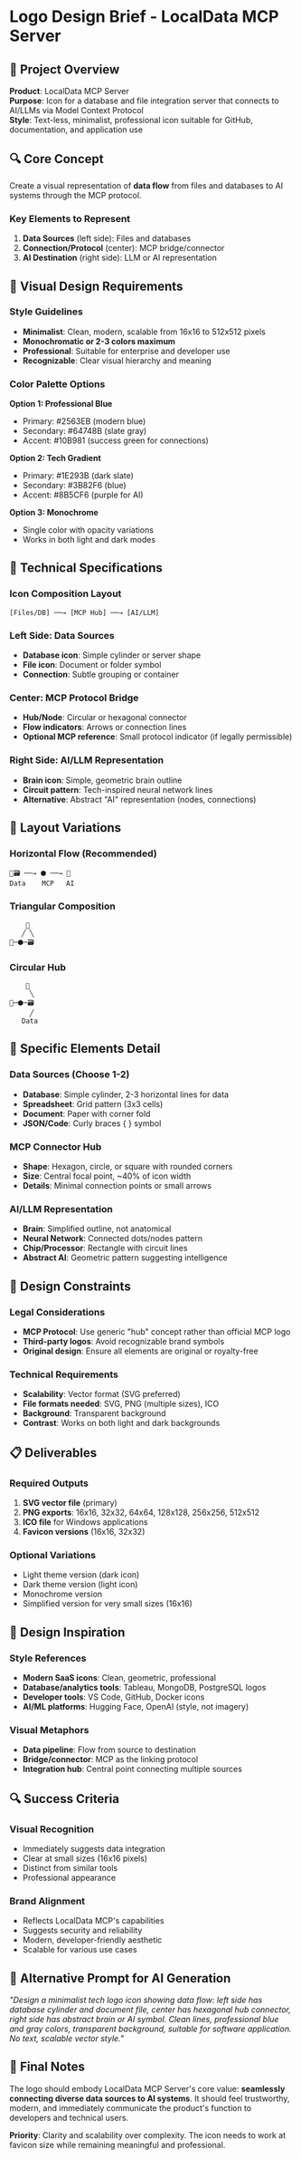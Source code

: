 # Logo Design Brief - LocalData MCP Server

## 🎯 Project Overview
**Product**: LocalData MCP Server  
**Purpose**: Icon for a database and file integration server that connects to AI/LLMs via Model Context Protocol  
**Style**: Text-less, minimalist, professional icon suitable for GitHub, documentation, and application use

## 🔍 Core Concept
Create a visual representation of **data flow** from files and databases to AI systems through the MCP protocol.

### Key Elements to Represent
1. **Data Sources** (left side): Files and databases
2. **Connection/Protocol** (center): MCP bridge/connector
3. **AI Destination** (right side): LLM or AI representation

## 🎨 Visual Design Requirements

### Style Guidelines
- **Minimalist**: Clean, modern, scalable from 16x16 to 512x512 pixels
- **Monochromatic or 2-3 colors maximum**
- **Professional**: Suitable for enterprise and developer use
- **Recognizable**: Clear visual hierarchy and meaning

### Color Palette Options

**Option 1: Professional Blue**
- Primary: #2563EB (modern blue)
- Secondary: #64748B (slate gray)
- Accent: #10B981 (success green for connections)

**Option 2: Tech Gradient**
- Primary: #1E293B (dark slate)
- Secondary: #3B82F6 (blue)
- Accent: #8B5CF6 (purple for AI)

**Option 3: Monochrome**
- Single color with opacity variations
- Works in both light and dark modes

## 🔧 Technical Specifications

### Icon Composition Layout
```
[Files/DB] ──→ [MCP Hub] ──→ [AI/LLM]
```

### Left Side: Data Sources
- **Database icon**: Simple cylinder or server shape
- **File icon**: Document or folder symbol
- **Connection**: Subtle grouping or container

### Center: MCP Protocol Bridge
- **Hub/Node**: Circular or hexagonal connector
- **Flow indicators**: Arrows or connection lines
- **Optional MCP reference**: Small protocol indicator (if legally permissible)

### Right Side: AI/LLM Representation
- **Brain icon**: Simple, geometric brain outline
- **Circuit pattern**: Tech-inspired neural network lines
- **Alternative**: Abstract "AI" representation (nodes, connections)

## 📐 Layout Variations

### Horizontal Flow (Recommended)
```
📁🗃️ ──→ ⬢ ──→ 🧠
Data    MCP   AI
```

### Triangular Composition
```
    🧠
   ╱ ╲
📁─⬢─🗃️
```

### Circular Hub
```
    📁
     ╲
🧠─⬢─🗃️
     ╱
   Data
```

## 🎯 Specific Elements Detail

### Data Sources (Choose 1-2)
- **Database**: Simple cylinder, 2-3 horizontal lines for data
- **Spreadsheet**: Grid pattern (3x3 cells)
- **Document**: Paper with corner fold
- **JSON/Code**: Curly braces { } symbol

### MCP Connector Hub
- **Shape**: Hexagon, circle, or square with rounded corners
- **Size**: Central focal point, ~40% of icon width
- **Details**: Minimal connection points or small arrows

### AI/LLM Representation
- **Brain**: Simplified outline, not anatomical
- **Neural Network**: Connected dots/nodes pattern
- **Chip/Processor**: Rectangle with circuit lines
- **Abstract AI**: Geometric pattern suggesting intelligence

## 🚫 Design Constraints

### Legal Considerations
- **MCP Protocol**: Use generic "hub" concept rather than official MCP logo
- **Third-party logos**: Avoid recognizable brand symbols
- **Original design**: Ensure all elements are original or royalty-free

### Technical Requirements
- **Scalability**: Vector format (SVG preferred)
- **File formats needed**: SVG, PNG (multiple sizes), ICO
- **Background**: Transparent background
- **Contrast**: Works on both light and dark backgrounds

## 📋 Deliverables

### Required Outputs
1. **SVG vector file** (primary)
2. **PNG exports**: 16x16, 32x32, 64x64, 128x128, 256x256, 512x512
3. **ICO file** for Windows applications
4. **Favicon versions** (16x16, 32x32)

### Optional Variations
- Light theme version (dark icon)
- Dark theme version (light icon)
- Monochrome version
- Simplified version for very small sizes (16x16)

## 🎨 Design Inspiration

### Style References
- **Modern SaaS icons**: Clean, geometric, professional
- **Database/analytics tools**: Tableau, MongoDB, PostgreSQL logos
- **Developer tools**: VS Code, GitHub, Docker icons
- **AI/ML platforms**: Hugging Face, OpenAI (style, not imagery)

### Visual Metaphors
- **Data pipeline**: Flow from source to destination
- **Bridge/connector**: MCP as the linking protocol
- **Integration hub**: Central point connecting multiple sources

## 🔍 Success Criteria

### Visual Recognition
- Immediately suggests data integration
- Clear at small sizes (16x16 pixels)
- Distinct from similar tools
- Professional appearance

### Brand Alignment
- Reflects LocalData MCP's capabilities
- Suggests security and reliability
- Modern, developer-friendly aesthetic
- Scalable for various use cases

## 📝 Alternative Prompt for AI Generation

*"Design a minimalist tech logo icon showing data flow: left side has database cylinder and document file, center has hexagonal hub connector, right side has abstract brain or AI symbol. Clean lines, professional blue and gray colors, transparent background, suitable for software application. No text, scalable vector style."*

## 🎯 Final Notes

The logo should embody LocalData MCP Server's core value: **seamlessly connecting diverse data sources to AI systems**. It should feel trustworthy, modern, and immediately communicate the product's function to developers and technical users.

**Priority**: Clarity and scalability over complexity. The icon needs to work at favicon size while remaining meaningful and professional.